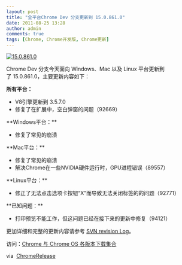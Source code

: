 ```yaml
---
layout: post
title: "全平台Chrome Dev 分支更新到 15.0.861.0"
date: 2011-08-25 13:28
author: admin
comments: true
tags: [Chrome, Chrome开发版, Chrome更新]
---
```

<a href="http://img.chromi.org/2011/08/15.0.861.0.png">![](http://img.chromi.org/2011/08/15.0.861.0.png "15.0.861.0")</a>

Chrome Dev 分支今天面向 Windows、Mac 以及 Linux 平台更新到了 15.0.861.0，主要更新内容如下：

**所有平台：**


*   V8引擎更新到 3.5.7.0
*   修复了在扩展中，空白弹窗的问题（92669）
<div>**Windows平台：**</div>
<div>


*   修复了常见的崩溃
<div>**Mac平台：**</div>
<div>


*   修复了常见的崩溃
*   解决Chrome在一些NVIDIA硬件运行时，GPU进程错误（89557）
<div>**Linux平台：**</div>
<div>


*   修正了无法点击选项卡按钮“X”而导致无法关闭标签的的问题（92771）
</div>
<div>**已知问题：**</div>
<div>


*   打印预览不能工作，但这问题已经在接下来的更新中修复（94121）
<div>

更加详细和完整的更新内容请参考 [SVN revision Log](http://googlechromereleases.blogspot.com/2011/06/dev-channel-update_27.html)。

访问：[Chrome 与 Chrome OS 各版本下载集合](http://www.chromi.org/chromedownload)

via  <a href="http://googlechromereleases.blogspot.com/2011/08/dev-channel-update_24.html?utm_source=feedburner&amp;utm_medium=feed&amp;utm_campaign=Feed%3A+GoogleChromeReleases+%28Google+Chrome+Releases%29" target="_blank">ChromeRelease</a>

</div>
</div>
</div>
</div>
